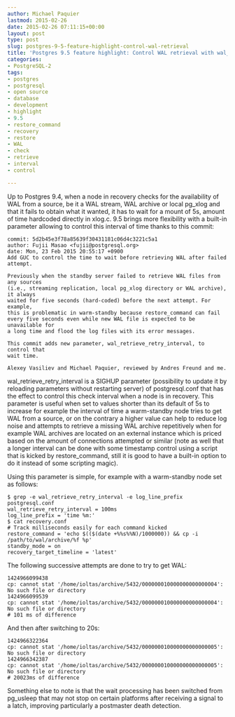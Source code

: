 ```yaml
---
author: Michael Paquier
lastmod: 2015-02-26
date: 2015-02-26 07:11:15+00:00
layout: post
type: post
slug: postgres-9-5-feature-highlight-control-wal-retrieval
title: 'Postgres 9.5 feature highlight: Control WAL retrieval with wal_retrieve_retry_interval'
categories:
- PostgreSQL-2
tags:
- postgres
- postgresql
- open source
- database
- development
- highlight
- 9.5
- restore_command
- recovery
- restore
- WAL
- check
- retrieve
- interval
- control

---
```


Up to Postgres 9.4, when a node in recovery checks for the availability of
WAL from a source, be it a WAL stream, WAL archive or local pg_xlog and that
it fails to obtain what it wanted, it has to wait for a mount of 5s, amount
of time hardcoded directly in xlog.c. 9.5 brings more flexibility with a
built-in parameter allowing to control this interval of time thanks to this
commit:

    commit: 5d2b45e3f78a85639f30431181c06d4c3221c5a1
    author: Fujii Masao <fujii@postgresql.org>
    date: Mon, 23 Feb 2015 20:55:17 +0900
    Add GUC to control the time to wait before retrieving WAL after failed attempt.

    Previously when the standby server failed to retrieve WAL files from any sources
    (i.e., streaming replication, local pg_xlog directory or WAL archive), it always
    waited for five seconds (hard-coded) before the next attempt. For example,
    this is problematic in warm-standby because restore_command can fail
    every five seconds even while new WAL file is expected to be unavailable for
    a long time and flood the log files with its error messages.

    This commit adds new parameter, wal_retrieve_retry_interval, to control that
    wait time.

    Alexey Vasiliev and Michael Paquier, reviewed by Andres Freund and me.

wal\_retrieve\_retry\_interval is a SIGHUP parameter (possibility to update
it by reloading parameters without restarting server) of postgresql.conf
that has the effect to control this check interval when a node is in recovery.
This parameter is useful when set to values shorter than its default of 5s
to increase for example the interval of time a warm-standby node tries to
get WAL from a source, or on the contrary a higher value can help to reduce
log noise and attempts to retrieve a missing WAL archive repetitively when
for example WAL archives are located on an external instance which is priced
based on the amount of connections attempted or similar (note as well that
a longer interval can be done with some timestamp control using a script that
is kicked by restore_command, still it is good to have a built-in option
to do it instead of some scripting magic).

Using this parameter is simple, for example with a warm-standby node set
as follows:

    $ grep -e wal_retrieve_retry_interval -e log_line_prefix postgresql.conf
    wal_retrieve_retry_interval = 100ms
    log_line_prefix = 'time %m:'
    $ cat recovery.conf
    # Track milliseconds easily for each command kicked
    restore_command = 'echo $(($(date +%%s%%N)/1000000)) && cp -i /path/to/wal/archive/%f %p'
    standby_mode = on
    recovery_target_timeline = 'latest'

The following successive attempts are done to try to get WAL:

    1424966099438
    cp: cannot stat '/home/ioltas/archive/5432/000000010000000000000004': No such file or directory
    1424966099539
    cp: cannot stat '/home/ioltas/archive/5432/000000010000000000000004': No such file or directory
    # 101 ms of difference

And then after switching to 20s:

    1424966322364
    cp: cannot stat '/home/ioltas/archive/5432/000000010000000000000005': No such file or directory
    1424966342387
    cp: cannot stat '/home/ioltas/archive/5432/000000010000000000000005': No such file or directory
    # 20023ms of difference

Something else to note is that the wait processing has been switched from
pg_usleep that may not stop on certain platforms after receiving a signal
to a latch, improving particularly a postmaster death detection.
